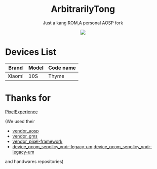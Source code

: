 <div align="center">
<h1>ArbitrarilyTong</h1>

Just a kang ROM,A personal AOSP fork

![](https://github.com/ArbitrarilyTong/.github/raw/main/ArbitrarilyTong-logov2-orange-fixed-512.png)
</div>

# Devices List

| Brand  | Model | Code name |
| ------ | ----- | --------- |
| Xiaomi | 10S   | Thyme     |

# Thanks for
[PixelExperience][pe] 

(We used their 
 - [vendor_aosp][vendor_aosp] 
 - [vendor_gms][vendor_gms] 
 - [vendor_pixel-framework][vendor_pixel-framework] 
 - [device_qcom_sepolicy_vndr-legacy-um] [device_qcom_sepolicy_vndr-legacy-um] 
 
 and  handwares repositories)

[pe]: https://github.com/PixelExperience
[vendor_aosp]: https://github.com/PixelExperience/vendor_aosp
[vendor_gms]: https://gitlab.pixelexperience.org/android/vendor_gms
[vendor_pixel-framework]: https://github.com/PixelExperience/vendor_pixel-framework
[device_qcom_sepolicy_vndr-legacy-um]: https://github.com/PixelExperience/device_qcom_sepolicy_vndr-legacy-um
